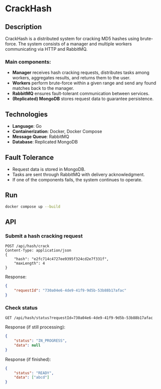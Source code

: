 # CrackHash

## Description

CrackHash is a distributed system for cracking MD5 hashes using brute-force. The system consists of a manager and multiple workers communicating via HTTP and RabbitMQ.

### Main components:

* **Manager** receives hash cracking requests, distributes tasks among workers, aggregates results, and returns them to the user.
* **Workers** perform brute-force within a given range and send any found matches back to the manager.
* **RabbitMQ** ensures fault-tolerant communication between services.
* **(Replicated) MongoDB** stores request data to guarantee persistence.

## Technologies

* **Language**: Go
* **Containerization**: Docker, Docker Compose
* **Message Queue**: RabbitMQ
* **Database**: Replicated MongoDB

## Fault Tolerance

* Request data is stored in MongoDB.
* Tasks are sent through RabbitMQ with delivery acknowledgment.
* If one of the components fails, the system continues to operate.

## Run

```sh
docker compose up --build
```

## API

### Submit a hash cracking request

```http
POST /api/hash/crack
Content-Type: application/json
{
    "hash": "e2fc714c4727ee9395f324cd2e7f331f",
    "maxLength": 4
}
```

Response:

```json
{
    "requestId": "730a04e6-4de9-41f9-9d5b-53b88b17afac"
}
```

### Check status

```http
GET /api/hash/status?requestId=730a04e6-4de9-41f9-9d5b-53b88b17afac
```

Response (if still processing):

```json
{
    "status": "IN_PROGRESS",
    "data": null
}
```

Response (if finished):

```json
{
    "status": "READY",
    "data": ["abcd"]
}
```
